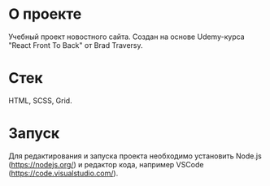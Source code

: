 # О проекте

Учебный проект новостного сайта. Создан на основе Udemy-курса "React Front To Back" от Brad Traversy.

# Стек

HTML, SCSS, Grid.

# Запуск

Для редактирования и запуска проекта необходимо установить Node.js (https://nodejs.org/) и
редактор кода, например VSCode (https://code.visualstudio.com/).
